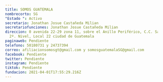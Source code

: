 ```yaml
---
title: SOMOS GUATEMALA
nombrecorto: SG
"Estado ": Activo
secretario: Jonathan Josue Castañeda Milian
secretariofunciones: Jonathan Josue Castañeda Milian
direccion: 0 avenida 22-29 zona 11, sobre el Anillo Periférico, C.C. San Jorge,
  2º. Nivel, Local 22 ciudad de Guatemala
paginaweb: Pendiente
telefono: 50180731 y 24737394
correo: afiliacionsomosgt@gmail.com y somosguatemalaSG@gmail.com
facebook: Pendiente
twitter: Pendiente
instagram: Pendiente
tiktok: Pendiente
fundacion: 2021-04-01T17:55:29.216Z
---
```

